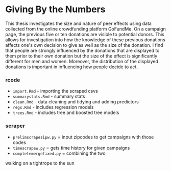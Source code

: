 
# Giving By the Numbers 

This thesis investigates the size and nature of peer effects using data collected from the online crowdfunding platform GoFundMe. On a campaign page, the previous five or ten donations are visible to potential donors. This allows for investigation into how the knowledge of these previous donations affects one's own decision to give as well as the size of the donation. I find that people are strongly influenced by the donations that are displayed to them prior to their own donation but the size of the effect is significantly different for men and women. Moreover, the distribution of the displayed donations is important in influencing how people decide to act. 

### rcode 

* `import.Rmd` - importing the scraped csvs 
* `summarystats.Rmd` - summary stats
* `clean.Rmd` - data cleaning and tidying and adding predictors 
* `regs.Rmd` - includes regression models
* `trees.Rmd` - includes tree and boosted tree models

### scraper
* `prelimscrapezipw.py` = input zipcodes to get campaigns with those codes
* `timescrapew.py` = gets time history for given campaigns
* `completemergefixed.py` = combining the two

walking on a tightrope to the sun
